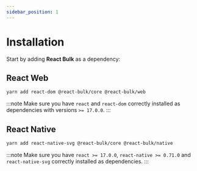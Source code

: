 ```yaml
---
sidebar_position: 1
---
```


# Installation

Start by adding **React Bulk** as a dependency:

## React Web

```bash
yarn add react-dom @react-bulk/core @react-bulk/web
```

:::note
Make sure you have `react` and `react-dom` correctly installed as dependencies with versions `>= 17.0.0`.
:::

## React Native

```bash
yarn add react-native-svg @react-bulk/core @react-bulk/native
```

:::note
Make sure you have `react >= 17.0.0`, `react-native >= 0.71.0` and `react-native-svg` correctly installed as dependencies.
:::
